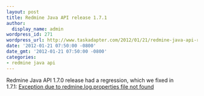 ```yaml
---
layout: post
title: Redmine Java API release 1.7.1
author:
  display_name: admin
wordpress_id: 271
wordpress_url: http://www.taskadapter.com/2012/01/21/redmine-java-api-release-1-7-1/
date: '2012-01-21 07:50:00 -0800'
date_gmt: '2012-01-21 07:50:00 -0800'
categories:
- redmine java api
---
```

<p>Redmine Java API 1.7.0 release had a regression, which we fixed in 1.7.1:&nbsp;<a href="http://code.google.com/p/redmine-java-api/issues/detail?id=105">Exception due to redmine.log.properties file not found</a></p>

